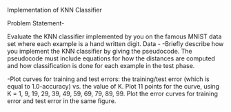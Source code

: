 Implementation of KNN Classifier

Problem Statement-

Evaluate the KNN classifier implemented by you on the famous MNIST data set where each example is a hand written digit.
Data - 
-Briefly describe how you implement the KNN classifier by giving the pseudocode. The pseudocode must include equations for how the distances are computed and how classification is done for each example in the test phase.

-Plot curves for training and test errors: the training/test error (which is equal to 1.0-accuracy) vs. the value of K. Plot 11 points for the curve, using K = 1, 9, 19, 29, 39, 49, 59, 69, 79, 89, 99. Plot the error curves for training error and test error in the same figure.

